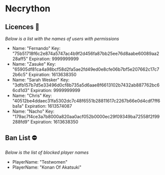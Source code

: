 # Necrython

## Licences 📄
_Below is a list with the names of users with permissions_
- Name: "Fernando" Key: "75b51718f6c2e874a5747ac4b9f2d456fa87bb25ee76d8aabe60089aa228aff5" Expiration: 9999999999
- Name: "Zasuke" Key: "65905df81ca4a98bcf58d2fa5ae2fd49ed0e8cfe06b7bf5e207662c17c72b6c5" Expiration: 1613638350
- Name: "Sarah Wesker" Key: "3dfb157b7d5e33496d0cf8b735a5d6aae8f6613102b7432ab887762bc66cd1d3" Expiration: 9999999999
- Name: "Chris" Key: "40512be4ddaec31fa5302dc7c48f6551b28811617c2267b66e0d4cdf7ff6ba1a" Expiration: 1613574087
- Name: "Nacho" Key: "179ac7f4ce3a7b8000a820aa0acf052b0000ec29f09349ba72558f2f99288fd9" Expiration: 1613638350

## Ban List ⛔
_Below is the list of blocked player names_
- PlayerName: "Testwomen"
- PlayerName: "Konan Of Akatsuki"
